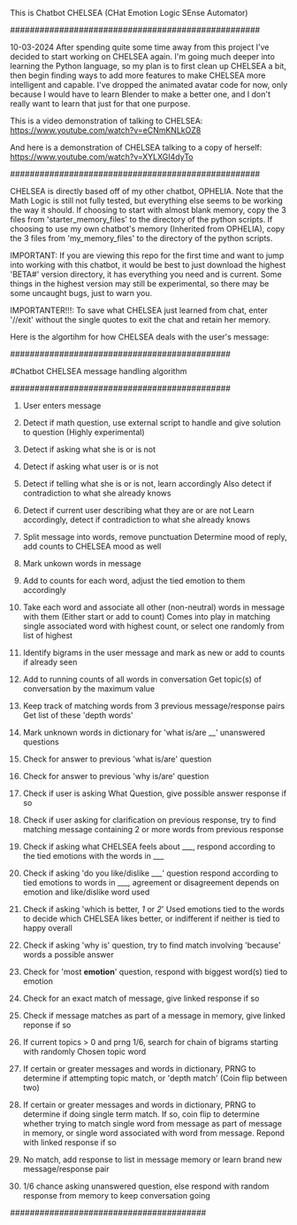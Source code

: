 This is Chatbot CHELSEA (CHat Emotion Logic SEnse Automator)

###################################################

10-03-2024
After spending quite some time away from this project I've decided to start working on CHELSEA again. I'm going much deeper into learning the Python language, so my plan is to first clean up CHELSEA a bit, then
begin finding ways to add more features to make CHELSEA more intelligent and capable. I've dropped the animated avatar code for now, only because I would have to learn Blender to make a better one, and I
don't really want to learn that just for that one purpose. 

This is a video demonstration of talking to CHELSEA: https://www.youtube.com/watch?v=eCNmKNLkOZ8

And here is a demonstration of CHELSEA talking to a copy of herself: https://www.youtube.com/watch?v=XYLXGI4dyTo

###################################################

CHELSEA is directly based off of my other chatbot, OPHELIA.
Note that the Math Logic is still not fully tested, but everything else seems to be working the way it should.
If choosing to start with almost blank memory, copy the 3 files from 'starter_memory_files' to the directory of the python scripts.
If choosing to use my own chatbot's memory (Inherited from OPHELIA), copy the 3 files from 'my_memory_files' to the directory of the python scripts.

IMPORTANT: If you are viewing this repo for the first time and want to jump into working with this chatbot, it would be best to just download the highest 'BETA#' version directory, it has everything you need and is current. Some things in the highest version may still be experimental, so there may be some uncaught bugs, just to warn you.

IMPORTANTER!!!: To save what CHELSEA just learned from chat, enter '//exit' without the single quotes to exit the chat and retain her memory.

Here is the algortihm for how CHELSEA deals with the user's message:


#############################################

#Chatbot CHELSEA message handling algorithm 

#############################################

 1. User enters message

 2. Detect if math question, use external script to handle
 and give solution to question (Highly experimental)

 3. Detect if asking what she is or is not

 4. Detect if asking what user is or is not

 5. Detect if telling what she is or is not, learn accordingly
 Also detect if contradiction to what she already knows

 6. Detect if current user describing what they are or are not
 Learn accordingly, detect if contradiction to what she already knows

 7. Split message into words, remove punctuation
 Determine mood of reply, add counts to CHELSEA mood as well

 8. Mark unkown words in message

 9. Add to counts for each word, adjust the tied emotion to them accordingly

 10. Take each word and associate all other (non-neutral) words in message 
 with them (Either start or add to count)
 Comes into play in matching single associated word with highest count, or select
 one randomly from list of highest

 11. Identify bigrams in the user message and mark as new or add to counts if
 already seen

 12. Add to running counts of all words in conversation
 Get topic(s) of conversation by the maximum value

 13. Keep track of matching words from 3 previous message/response pairs
 Get list of these 'depth words'

 14. Mark unknown words in dictionary for 'what is/are __' unanswered questions

 15. Check for answer to previous 'what is/are' question

 16. Check for answer to previous 'why is/are' question

 17. Check if user is asking What Question, give possible answer response if so

 18. Check if user asking for clarification on previous response,
 try to find matching message containing 2 or more words from
 previous response

 19. Check if asking what CHELSEA feels about ___,
 respond according to the tied emotions with the words in ___

 20. Check if asking 'do you like/dislike ___' question
 respond according to tied emotions to words in ___,
 agreement or disagreement depends on emotion and like/dislike
 word used

 21. Check if asking 'which is better, _1_ or _2_'
 Used emotions tied to the words to decide which CHELSEA likes better,
 or indifferent if neither is tied to happy overall

 22. Check if asking 'why is' question, try to find match involving
 'because' words a possible answer
 
 23. Check for 'most __emotion__' question, respond with biggest word(s) tied to emotion

 24. Check for an exact match of message, give linked response if so

 25. Check if message matches as part of a message in memory,
 give linked reponse if so

 26. If current topics > 0 and prng 1/6, search for chain of bigrams starting with randomly 
  Chosen topic word

 27. If certain  or greater messages and words in dictionary, PRNG to
 determine if attempting topic match, or 'depth match' (Coin flip between two) 

 28. If certain  or greater messages and words in dictionary, PRNG to
 determine if doing single term match. If so, coin flip to determine whether
 trying to match single word from message as part of message in memory,
 or single word associated with word from message. Repond with linked 
 response if so

 29. No match, add response to list in message memory or learn brand new message/response pair

 30. 1/6 chance asking unanswered question, else respond with random response from memory to keep conversation going
  
    
######################################## 
  

